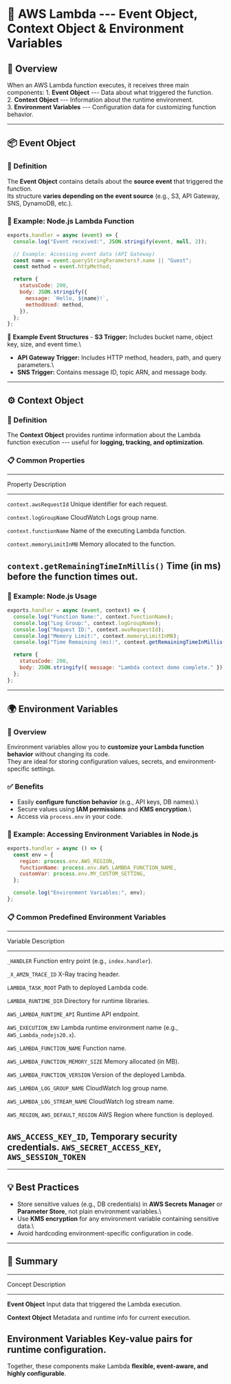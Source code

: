 # 🧩 AWS Lambda --- Event Object, Context Object & Environment Variables

## 🧭 Overview

When an AWS Lambda function executes, it receives three main
components: 1. **Event Object** --- Data about what triggered the
function.\
2. **Context Object** --- Information about the runtime environment.\
3. **Environment Variables** --- Configuration data for customizing
function behavior.

------------------------------------------------------------------------

## 📦 Event Object

### 🧠 Definition

The **Event Object** contains details about the **source event** that
triggered the function.\
Its structure **varies depending on the event source** (e.g., S3, API
Gateway, SNS, DynamoDB, etc.).

### 🧾 Example: Node.js Lambda Function

``` js
exports.handler = async (event) => {
  console.log("Event received:", JSON.stringify(event, null, 2));

  // Example: Accessing event data (API Gateway)
  const name = event.queryStringParameters?.name || "Guest";
  const method = event.httpMethod;

  return {
    statusCode: 200,
    body: JSON.stringify({
      message: `Hello, ${name}!`,
      methodUsed: method,
    }),
  };
};
```

🧩 **Example Event Structures** - **S3 Trigger:** Includes bucket name,
object key, size, and event time.\
- **API Gateway Trigger:** Includes HTTP method, headers, path, and
query parameters.\
- **SNS Trigger:** Contains message ID, topic ARN, and message body.

------------------------------------------------------------------------

## ⚙️ Context Object

### 🧠 Definition

The **Context Object** provides runtime information about the Lambda
function execution --- useful for **logging, tracking, and
optimization**.

### 📋 Common Properties

  ------------------------------------------------------------------------------
  Property                               Description
  -------------------------------------- ---------------------------------------
  `context.awsRequestId`                 Unique identifier for each request.

  `context.logGroupName`                 CloudWatch Logs group name.

  `context.functionName`                 Name of the executing Lambda function.

  `context.memoryLimitInMB`              Memory allocated to the function.

  `context.getRemainingTimeInMillis()`   Time (in ms) before the function times
                                         out.
  ------------------------------------------------------------------------------

### 🧾 Example: Node.js Usage

``` js
exports.handler = async (event, context) => {
  console.log("Function Name:", context.functionName);
  console.log("Log Group:", context.logGroupName);
  console.log("Request ID:", context.awsRequestId);
  console.log("Memory Limit:", context.memoryLimitInMB);
  console.log("Time Remaining (ms):", context.getRemainingTimeInMillis());

  return {
    statusCode: 200,
    body: JSON.stringify({ message: "Lambda context demo complete." }),
  };
};
```

------------------------------------------------------------------------

## 🌍 Environment Variables

### 🧠 Overview

Environment variables allow you to **customize your Lambda function
behavior** without changing its code.\
They are ideal for storing configuration values, secrets, and
environment-specific settings.

### ✅ Benefits

-   Easily **configure function behavior** (e.g., API keys, DB names).\
-   Secure values using **IAM permissions** and **KMS encryption**.\
-   Access via `process.env` in your code.

### 🧾 Example: Accessing Environment Variables in Node.js

``` js
exports.handler = async () => {
  const env = {
    region: process.env.AWS_REGION,
    functionName: process.env.AWS_LAMBDA_FUNCTION_NAME,
    customVar: process.env.MY_CUSTOM_SETTING,
  };

  console.log("Environment Variables:", env);
};
```

### 📋 Common Predefined Environment Variables

  ---------------------------------------------------------------------------
  Variable                            Description
  ----------------------------------- ---------------------------------------
  `_HANDLER`                          Function entry point (e.g.,
                                      `index.handler`).

  `_X_AMZN_TRACE_ID`                  X-Ray tracing header.

  `LAMBDA_TASK_ROOT`                  Path to deployed Lambda code.

  `LAMBDA_RUNTIME_DIR`                Directory for runtime libraries.

  `AWS_LAMBDA_RUNTIME_API`            Runtime API endpoint.

  `AWS_EXECUTION_ENV`                 Lambda runtime environment name (e.g.,
                                      `AWS_Lambda_nodejs20.x`).

  `AWS_LAMBDA_FUNCTION_NAME`          Function name.

  `AWS_LAMBDA_FUNCTION_MEMORY_SIZE`   Memory allocated (in MB).

  `AWS_LAMBDA_FUNCTION_VERSION`       Version of the deployed Lambda.

  `AWS_LAMBDA_LOG_GROUP_NAME`         CloudWatch log group name.

  `AWS_LAMBDA_LOG_STREAM_NAME`        CloudWatch log stream name.

  `AWS_REGION`, `AWS_DEFAULT_REGION`  AWS Region where function is deployed.

  `AWS_ACCESS_KEY_ID`,                Temporary security credentials.
  `AWS_SECRET_ACCESS_KEY`,            
  `AWS_SESSION_TOKEN`                 
  ---------------------------------------------------------------------------

------------------------------------------------------------------------

## 💡 Best Practices

-   Store sensitive values (e.g., DB credentials) in **AWS Secrets
    Manager** or **Parameter Store**, not plain environment variables.\
-   Use **KMS encryption** for any environment variable containing
    sensitive data.\
-   Avoid hardcoding environment-specific configuration in code.

------------------------------------------------------------------------

## 🧠 Summary

  -----------------------------------------------------------------------
  Concept                       Description
  ----------------------------- -----------------------------------------
  **Event Object**              Input data that triggered the Lambda
                                execution.

  **Context Object**            Metadata and runtime info for current
                                execution.

  **Environment Variables**     Key-value pairs for runtime
                                configuration.
  -----------------------------------------------------------------------

Together, these components make Lambda **flexible, event-aware, and
highly configurable**.
